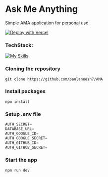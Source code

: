 # Ask Me Anything

Simple AMA application for personal use.

[![Deploy with Vercel](https://vercel.com/button)](ama.paulaneesh7.in)

<h3>TechStack:</h3>

[![My Skills](https://skillicons.dev/icons?i=ts,next,prisma,postgresql,tailwind)](https://skillicons.dev)

### Cloning the repository

```shell
git clone https://github.com/paulaneesh7/AMA
```

### Install packages

```shell
npm install
```

### Setup .env file

```js
AUTH_SECRET=
DATABASE_URL=
AUTH_GOOGLE_ID=
AUTH_GOOGLE_SECRET=
AUTH_GITHUB_ID=
AUTH_GITHUB_SECRET=

```

### Start the app

```shell
npm run dev
```
